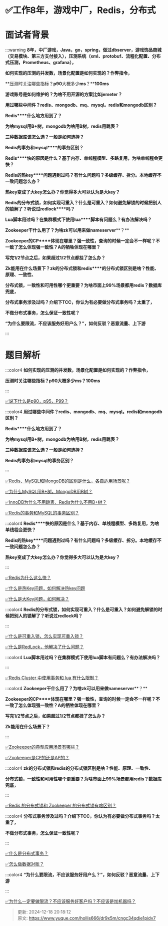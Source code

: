 # ✅工作8年，游戏中厂，Redis，分布式

# 面试者背景




:::warning
**8年，中厂游戏，Java，go，spring，做过dbserver，游戏饰品商城（交易模块、第三方支付接入），压测系统（xml、protobuf、流程化配置、分布式压测，Prometheus、grafana），**

**如何实现的压测的并发数，场景化配置是如何实现的？作弊指令，**

**压测时关注哪些指标？****p90****大概多少****ms****？****100ms**

**游戏账号是如何维护的？为啥不用开源的方案比如****jemeter****？**

**用过哪些中间件？****redis****、****mongodb****、****mq****、****mysql****。****redis****和****mongodb****区别？**

**Redis****什么地方用到了？**

**为啥****mysql****用****B+****树，****mongodb****为啥用****B****树，****redis****用跳表？**

**三种数据库该怎么选？一般是如何选择？**

**Redis****的事务和****mysql****的事务区别？**

**Redis****快的原因是什么？基于内存、单线程模型、多路复用，为啥单线程会更快？**

**Redis****的热****key****问题遇到过吗？有什么问题吗？多级缓存、拆分。本地缓存不一致问题怎么办？**

**热****key****变成了大****key****怎么办？你觉得多大可以认为是大****key****？**

**Redis****的分布式锁，如何实现可重入？什么是可重入？如何避免解锁的时候把别人的锁解了？听说过****redlock****吗？**

**Lua****脚本用过吗？在集群模式下使用****lua****脚本有问题么？有办法解决吗？**

**Zookeeper****干什么用了？为啥****zk****可以用来做****nameserver****？**

**Zookeeper****的****CP****体现在哪里？强一致性，查询的时候一定会不一样呢？不一致了怎么体现强一致性？****A****的牺牲体现在哪里？**

**写完****1/2****节点之后，如果超过****1/2****节点都挂了怎么办？**

**Zk****能用在什么场景下？****zk****的分布式锁和****redis****的分布式锁区别是啥？性能、原理、一致性、**

**分布式锁，一致性和可用性哪个更重要？为啥市面上****99%****场景都用****redis****？数据库兜底，**

**分布式事务涉及过吗？介绍下****TCC****，你认为有必要做分布式事务吗？太重了，**

**不做分布式事务，怎么保证一致性呢？**

**“为什么要限流，不应该服务好用户么？”，如何反驳？恶意流量、上下游**

:::

# 题目解析


:::color4
**如何实现的压测的并发数，场景化配置是如何实现的？作弊指令，**

**压测时关注哪些指标？p90大概多少ms？100ms**

:::



[✅说下什么是p90，p95，P99？](https://www.yuque.com/hollis666/dr9x5m/nz2cp6vbkexabpma)



:::color4
**用过哪些中间件？****redis****、****mongodb****、****mq****、****mysql****。****redis****和****mongodb****区别？**

**Redis****什么地方用到了？**

**为啥****mysql****用****B+****树，****mongodb****为啥用****B****树，****redis****用跳表？**

**三种数据库该怎么选？一般是如何选择？**

**Redis的事务和mysql的事务区别？**

:::



[✅Redis、MySQL和MongoDB的区别是什么，各自适用场景呢？](https://www.yuque.com/hollis666/dr9x5m/dip4hk9phfqepm8s)



[✅为什么MySQL用B+树，MongoDB用B树？](https://www.yuque.com/hollis666/dr9x5m/pp4wesnfc5w2smgg)



[✅InnoDB为什么不用跳表，Redis为什么不用B+树？](https://www.yuque.com/hollis666/dr9x5m/lcz0grveudyoa16b)



[✅Redis的事务和MySQL的事务区别？](https://www.yuque.com/hollis666/dr9x5m/xicgnpu302s7veme)



:::color4
**Redis****快的原因是什么？基于内存、单线程模型、多路复用，为啥单线程会更快？**

**Redis****的热****key****问题遇到过吗？有什么问题吗？多级缓存、拆分。本地缓存不一致问题怎么办？**

**热key变成了大key怎么办？你觉得多大可以认为是大key？**

:::



[✅Redis为什么这么快？](https://www.yuque.com/hollis666/dr9x5m/kc7dw3)



[✅什么是热Key问题，如何解决热key问题](https://www.yuque.com/hollis666/dr9x5m/lysd3t)



[✅什么是大Key问题，如何解决？](https://www.yuque.com/hollis666/dr9x5m/qiqc1r6r3catcev9)



:::color4
**Redis的分布式锁，如何实现可重入？什么是可重入？如何避免解锁的时候把别人的锁解了？听说过redlock吗？**

:::



[✅什么是可重入锁，怎么实现可重入锁？](https://www.yuque.com/hollis666/dr9x5m/zvx2w5h9sr7trle7)



[✅什么是RedLock，他解决了什么问题？](https://www.yuque.com/hollis666/dr9x5m/lxzg0ubs2xpvenxw)



:::color4
**Lua脚本用过吗？在集群模式下使用lua脚本有问题么？有办法解决吗？**

:::



[✅Redis Cluster 中使用事务和 lua 有什么限制？](https://www.yuque.com/hollis666/dr9x5m/zb66y7he56otikqs)



:::color4
**Zookeeper****干什么用了？为啥****zk****可以用来做****nameserver****？**

**Zookeeper****的****CP****体现在哪里？强一致性，查询的时候一定会不一样呢？不一致了怎么体现强一致性？****A****的牺牲体现在哪里？**

**写完****1/2****节点之后，如果超过****1/2****节点都挂了怎么办？**

**Zk能用在什么场景下？**

:::



[✅Zookeeper的典型应用场景有哪些？](https://www.yuque.com/hollis666/dr9x5m/bxldoz3kvfpdsv1g)



[✅Zookeeper是CP的还是AP的？](https://www.yuque.com/hollis666/dr9x5m/lxznb86av97adwt6)



:::color4
**zk的分布式锁和redis的分布式锁区别是啥？性能、原理、一致性、**

**分布式锁，一致性和可用性哪个更重要？为啥市面上99%场景都用redis？数据库兜底，**

:::





[✅Redis 的分布式锁和 Zookeeper 的分布式锁有啥区别？](https://www.yuque.com/hollis666/dr9x5m/wa9oz7l84ylazz58)





:::color4
**分布式事务涉及过吗？介绍下****TCC****，你认为有必要做分布式事务吗？太重了，**

**不做分布式事务，怎么保证一致性呢？**

:::



[✅什么是分布式事务？](https://www.yuque.com/hollis666/dr9x5m/pgzeqn8h4nxl1o6h)



[✅怎么做数据对账？](https://www.yuque.com/hollis666/dr9x5m/vh0msbr3qrqzfrfm)



:::color4
**“为什么要限流，不应该服务好用户么？”，如何反驳？恶意流量、上下游**

:::



[✅为什么一定要做限流？不应该服务好客户吗？不应该是加机器吗？](https://www.yuque.com/hollis666/dr9x5m/pfgbuemozdgl0m93)



> 更新: 2024-12-18 20:18:12  
> 原文: <https://www.yuque.com/hollis666/dr9x5m/cngc34qdie1pidv7>